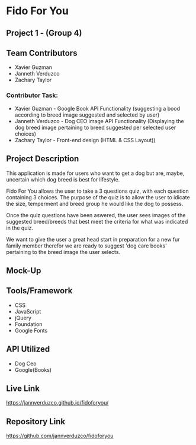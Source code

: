 # Fido For You

## Project 1 - (Group 4)

## Team Contributors
* Xavier Guzman
* Janneth Verduzco
* Zachary Taylor

### Contributor Task: 
* Xavier Guzman - Google Book API Functionality (suggesting a bood according to breed image suggested and selected by user)
* Janneth Verduzco - Dog CEO image API Functionality (Displaying the dog breed image pertaining to breed suggested per selected user choices)
* Zachary Taylor - Front-end design (HTML & CSS Layout))

## Project Description
This application is made for  users who want to get a dog but are, maybe, uncertain which dog breed is best for lifestyle.

Fido For You allows the user to take a 3 questions quiz, with each question containing 3 choices. The purpose of the quiz is to allow the user to idicate the size, temperment and breed group he would like the dog to possess. 

Once the quiz questions have been aswered, the user sees images of the suggested breed/breeds that best meet the criteria for what was indicated in the quiz.

We want to give the user a great head start in preparation for a new fur family member therefor we are ready to suggest 'dog care books' pertaining to the breed image the user selects. 


## Mock-Up


## Tools/Framework
* CSS
* JavaScript
* jQuery
* Foundation
* Google Fonts

## API Utilized
* Dog Ceo 
* Google(Books)

## Live Link
https://jannverduzco.github.io/fidoforyou/


## Repository Link
https://github.com/jannverduzco/fidoforyou





